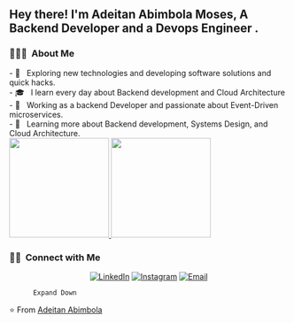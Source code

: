 <h2> Hey there! I'm Adeitan Abimbola Moses, A Backend Developer and a Devops Engineer .</h2>
<h3> 👨🏻‍💻 &nbsp;About Me </h3>
- 🤔 &nbsp; Exploring new technologies and developing software solutions and quick hacks.
<br>
- 🎓 &nbsp; I learn every day about Backend development and Cloud Architecture
<br>
- 💼 &nbsp; Working as a backend Developer and passionate about Event-Driven microservices.
<br>
- 🌱 &nbsp; Learning more about Backend development, Systems Design, and Cloud Architecture.

 
<br/>
<a href="https://github.com/skimasax">
  <img height="180em" src="https://github-readme-stats.vercel.app/api?username=skimasax&theme=buefy&show_icons=true" />
  <img height="180em" src="https://github-readme-stats.vercel.app/api/top-langs/?username=skimasax&theme=buefy&layout=compact" />
</a>
<br/>
<h3> 🤝🏻 &nbsp;Connect with Me </h3>

<p align="center">
<a href="https://www.linkedin.com/in/adeitan-abimbola-997421159/"><img alt="LinkedIn" src="https://img.shields.io/badge/LinkedIn-Abimbola%20Adeitan%20-blue?style=flat-square&logo=linkedin"></a>
<a href="https://www.instagram.com/skimasax/"><img alt="Instagram" src="https://img.shields.io/badge/Instagram-skimasax__-blue?style=flat-square&logo=instagram"></a>
<a href="mailto:youngskima@gmail.com"><img alt="Email" src="https://img.shields.io/badge/Email-youngskima@gmail.com-blue?style=flat-square&logo=gmail"></a>
</p>

    
          
            
    

          
          Expand Down
    
    
  
⭐️ From [Adeitan Abimbola](https://github.com/Skimasax)
